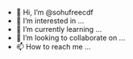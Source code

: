 - 👋 Hi, I’m @sohufreecdf
- 👀 I’m interested in ...
- 🌱 I’m currently learning ...
- 💞️ I’m looking to collaborate on ...
- 📫 How to reach me ...

<!---
sohufreecdf/sohufreecdf is a ✨ special ✨ repository because its `README.md` (this file) appears on your GitHub profile.
You can click the Preview link to take a look at your changes.
--->
